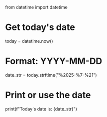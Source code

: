 from datetime import datetime

# Get today's date
today = datetime.now()

# Format: YYYY-MM-DD
date_str = today.strftime("%2025-%7-%21")

# Print or use the date
print(f"Today's date is: {date_str}")
